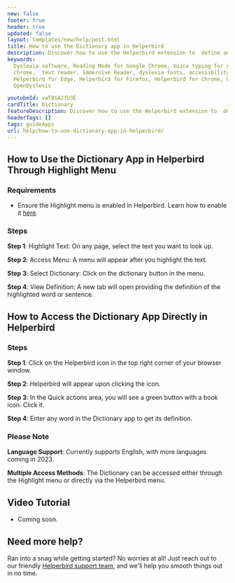 ```yaml
---
new: false
footer: true
header: true
updated: false
layout: templates/new/help/post.html
title: How to use the Dictionary app in Helperbird
description: Discover how to use the Helperbird extension to  define any word or sentence in seconds with the dictionary app.
keywords:
  Dyslexia software, Reading Mode for Google Chrome, Voice typing for chrome, Text to speech for
  chrome,  text reader, Immersive Reader, dyslexia fonts, accessibility software, dyslexia software,
  Helperbird for Edge, Helperbird for Firefox, Helperbird for Chrome, Opendyslexic for Chrome,
  OpenDyslexic

youtubeId: vwT8SAJfU3E
cardTitle: Dictionary
featureDescription: Discover how to use the Helperbird extension to  define any word or sentence in seconds with the dictionary app.
headerTags: []
tags: guideApps
url: help/how-to-use-dictionary-app-in-helperbird/
---
```



## How to Use the Dictionary App in Helperbird Through Highlight Menu

### Requirements
- Ensure the Highlight menu is enabled in Helperbird. Learn how to enable it [here](/help/how-to-use-the-highlight-menu-in-helperbird/).

### Steps

**Step 1**: Highlight Text: On any page, select the text you want to look up.

**Step 2**: Access Menu: A menu will appear after you highlight the text.

**Step 3**: Select Dictionary: Click on the dictionary button in the menu.

**Step 4**: View Definition: A new tab will open providing the definition of the highlighted word or sentence.


## How to Access the Dictionary App Directly in Helperbird

### Steps

**Step 1**:  Click on the Helperbird icon in the top right corner of your browser window.

**Step 2**: Helperbird will appear upon clicking the icon.

**Step 3**: In the Quick actions area, you will see a green button with a book icon. Click it.

**Step 4**:  Enter any word in the Dictionary app to get its definition.

### Please Note

**Language Support**: Currently supports English, with more languages coming in 2023.

**Multiple Access Methods**: The Dictionary can be accessed either through the Highlight menu or directly via the Helperbird menu.


## Video Tutorial

- Coming soon.



## Need more help?

Ran into a snag while getting started? No worries at all! Just reach out to our friendly [Helperbird support team](/support/), and we'll help you smooth things out in no time.



